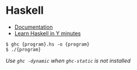 # Haskell

- [Documentation](https://www.haskell.org/documentation/)
- [Learn Haskell in Y minutes](https://learnxinyminutes.com/docs/haskell/)

```
$ ghc {program}.hs -o {program}
$ ./{program}
```
*Use `ghc -dynamic` when `ghc-static` is not installed*
